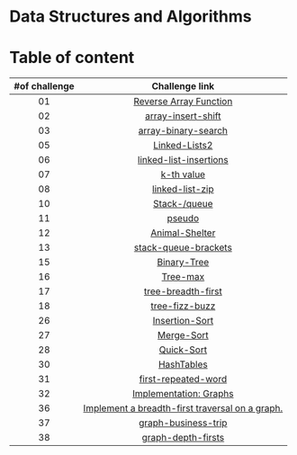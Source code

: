 # Data Structures and Algorithms

# Table of content

| #of challenge|Challenge link  | 
| :---: | :---: |
| 01 | [Reverse Array Function](./code-challenges/ch1-array-reverse/README.md) |
| 02 | [array-insert-shift](./code-challenges/ch2-array-insert-shift/README.md) |
| 03 | [array-binary-search](./code-challenges/ch3-array-binary-search/README.md) 
| 05 | [Linked-Lists2](./linked-list/readme/single.list.md) |
| 06 | [linked-list-insertions](./linked-list/readme/extend.md) |
| 07 | [k-th value](./linked-list/readme/kth.md) |
| 08 | [linked-list-zip](./linked-list/readme/zipList.md) |
| 10 | [Stack-/queue](./stack-and-queue/read/stack.md) |
| 11 | [pseudo](./stack-and-queue/read/pseudo.md) |
| 12 | [Animal-Shelter](./stack-and-queue/read/animal.md) |
| 13 | [stack-queue-brackets](./stack-and-queue/read/bracket.md) |
| 15 | [Binary-Tree](./tree/read/binary%26BST.md) |
| 16 | [Tree-max](./tree/read/max.md) |
| 17 | [tree-breadth-first](./tree/read/breadth.md) |
| 18 | [tree-fizz-buzz](./tree/read/fizzbuzz.md) |
| 26 | [Insertion-Sort](./new-group/insertion.md) |
| 27 | [Merge-Sort](./new-group/merge-sort.md) |
| 28 | [Quick-Sort](./new-group/QuickSort/Quick-Sort.md) |
| 30 | [HashTables](./new-group/hashtables/readme/hashtable.md) |
| 31 | [first-repeated-word](./new-group/hashtables/readme/firstRepeated.md) |
| 32 | [Implementation: Graphs](./graphs/readme/readme.md) |
| 36 | [Implement a breadth-first traversal on a graph.](./graphs/readme/breadth.md) |
| 37 | [graph-business-trip](./graphs/readme/businessTrip.md) |
| 38 | [graph-depth-firsts](./graphs/readme/depthFirst.md)|